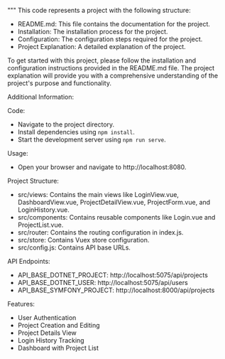 """
This code represents a project with the following structure:

- README.md: This file contains the documentation for the project.
- Installation: The installation process for the project.
- Configuration: The configuration steps required for the project.
- Project Explanation: A detailed explanation of the project.

To get started with this project, please follow the installation and configuration instructions provided in the README.md file. The project explanation will provide you with a comprehensive understanding of the project's purpose and functionality.

Additional Information:

Code:
- Navigate to the project directory.
- Install dependencies using `npm install`.
- Start the development server using `npm run serve`.

Usage:
- Open your browser and navigate to http://localhost:8080.

Project Structure:
- src/views: Contains the main views like LoginView.vue, DashboardView.vue, ProjectDetailView.vue, ProjectForm.vue, and LoginHistory.vue.
- src/components: Contains reusable components like Login.vue and ProjectList.vue.
- src/router: Contains the routing configuration in index.js.
- src/store: Contains Vuex store configuration.
- src/config.js: Contains API base URLs.

API Endpoints:
- API_BASE_DOTNET_PROJECT: http://localhost:5075/api/projects
- API_BASE_DOTNET_USER: http://localhost:5075/api/users
- API_BASE_SYMFONY_PROJECT: http://localhost:8000/api/projects


Features:
- User Authentication
- Project Creation and Editing
- Project Details View
- Login History Tracking
- Dashboard with Project List
